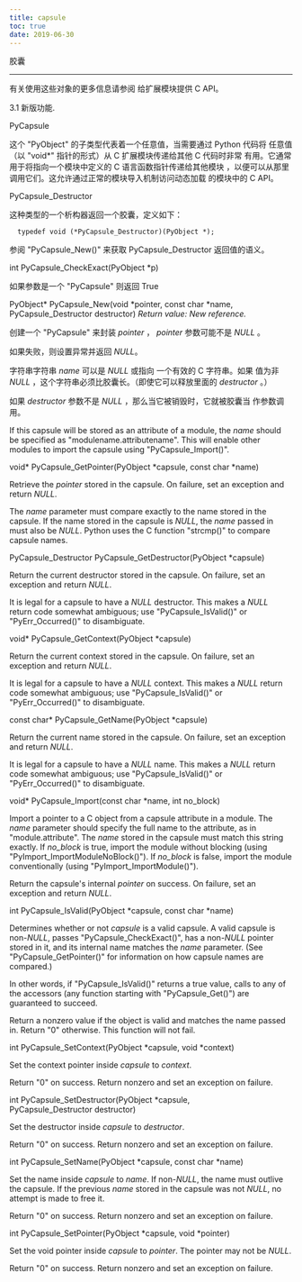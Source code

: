 ```yaml
---
title: capsule
toc: true
date: 2019-06-30
---
```

胶囊
****

有关使用这些对象的更多信息请参阅 给扩展模块提供 C API。

3.1 新版功能.

PyCapsule

   这个 "PyObject" 的子类型代表着一个任意值，当需要通过 Python 代码将
   任意值（以 "void*" 指针的形式）从 C 扩展模块传递给其他 C 代码时非常
   有用。它通常用于将指向一个模块中定义的 C 语言函数指针传递给其他模块
   ，以便可以从那里调用它们。这允许通过正常的模块导入机制访问动态加载
   的模块中的 C API。

PyCapsule_Destructor

   这种类型的一个析构器返回一个胶囊，定义如下：

      typedef void (*PyCapsule_Destructor)(PyObject *);

   参阅 "PyCapsule_New()" 来获取 PyCapsule_Destructor 返回值的语义。

int PyCapsule_CheckExact(PyObject *p)

   如果参数是一个 "PyCapsule" 则返回 True

PyObject* PyCapsule_New(void *pointer, const char *name, PyCapsule_Destructor destructor)
    *Return value: New reference.*

   创建一个 "PyCapsule" 来封装 *pointer* ， *pointer* 参数可能不是
   *NULL* 。

   如果失败，则设置异常并返回 *NULL*。

   字符串字符串 *name* 可以是 *NULL* 或指向 一个有效的 C 字符串。如果
   值为非 *NULL* ，这个字符串必须比胶囊长。（即使它可以释放里面的
   *destructor* 。）

   如果 *destructor* 参数不是 *NULL* ，那么当它被销毁时，它就被胶囊当
   作参数调用。

   If this capsule will be stored as an attribute of a module, the
   *name* should be specified as "modulename.attributename".  This
   will enable other modules to import the capsule using
   "PyCapsule_Import()".

void* PyCapsule_GetPointer(PyObject *capsule, const char *name)

   Retrieve the *pointer* stored in the capsule.  On failure, set an
   exception and return *NULL*.

   The *name* parameter must compare exactly to the name stored in the
   capsule. If the name stored in the capsule is *NULL*, the *name*
   passed in must also be *NULL*.  Python uses the C function
   "strcmp()" to compare capsule names.

PyCapsule_Destructor PyCapsule_GetDestructor(PyObject *capsule)

   Return the current destructor stored in the capsule.  On failure,
   set an exception and return *NULL*.

   It is legal for a capsule to have a *NULL* destructor.  This makes
   a *NULL* return code somewhat ambiguous; use "PyCapsule_IsValid()"
   or "PyErr_Occurred()" to disambiguate.

void* PyCapsule_GetContext(PyObject *capsule)

   Return the current context stored in the capsule.  On failure, set
   an exception and return *NULL*.

   It is legal for a capsule to have a *NULL* context.  This makes a
   *NULL* return code somewhat ambiguous; use "PyCapsule_IsValid()" or
   "PyErr_Occurred()" to disambiguate.

const char* PyCapsule_GetName(PyObject *capsule)

   Return the current name stored in the capsule.  On failure, set an
   exception and return *NULL*.

   It is legal for a capsule to have a *NULL* name.  This makes a
   *NULL* return code somewhat ambiguous; use "PyCapsule_IsValid()" or
   "PyErr_Occurred()" to disambiguate.

void* PyCapsule_Import(const char *name, int no_block)

   Import a pointer to a C object from a capsule attribute in a
   module.  The *name* parameter should specify the full name to the
   attribute, as in "module.attribute".  The *name* stored in the
   capsule must match this string exactly.  If *no_block* is true,
   import the module without blocking (using
   "PyImport_ImportModuleNoBlock()").  If *no_block* is false, import
   the module conventionally (using "PyImport_ImportModule()").

   Return the capsule's internal *pointer* on success.  On failure,
   set an exception and return *NULL*.

int PyCapsule_IsValid(PyObject *capsule, const char *name)

   Determines whether or not *capsule* is a valid capsule.  A valid
   capsule is non-*NULL*, passes "PyCapsule_CheckExact()", has a
   non-*NULL* pointer stored in it, and its internal name matches the
   *name* parameter.  (See "PyCapsule_GetPointer()" for information on
   how capsule names are compared.)

   In other words, if "PyCapsule_IsValid()" returns a true value,
   calls to any of the accessors (any function starting with
   "PyCapsule_Get()") are guaranteed to succeed.

   Return a nonzero value if the object is valid and matches the name
   passed in. Return "0" otherwise.  This function will not fail.

int PyCapsule_SetContext(PyObject *capsule, void *context)

   Set the context pointer inside *capsule* to *context*.

   Return "0" on success.  Return nonzero and set an exception on
   failure.

int PyCapsule_SetDestructor(PyObject *capsule, PyCapsule_Destructor destructor)

   Set the destructor inside *capsule* to *destructor*.

   Return "0" on success.  Return nonzero and set an exception on
   failure.

int PyCapsule_SetName(PyObject *capsule, const char *name)

   Set the name inside *capsule* to *name*.  If non-*NULL*, the name
   must outlive the capsule.  If the previous *name* stored in the
   capsule was not *NULL*, no attempt is made to free it.

   Return "0" on success.  Return nonzero and set an exception on
   failure.

int PyCapsule_SetPointer(PyObject *capsule, void *pointer)

   Set the void pointer inside *capsule* to *pointer*.  The pointer
   may not be *NULL*.

   Return "0" on success.  Return nonzero and set an exception on
   failure.
